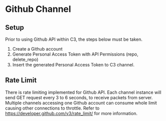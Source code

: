 # Github Channel

## Setup

Prior to using Github API within C3, the steps below must be taken.
1. Create a Github account
2. Generate Personal Access Token with API Permissions (repo, delete_repo)
3. Insert the generated Personal Access Token to C3 channel.

## Rate Limit

There is rate limiting implemented for Github API. Each channel instance will send GET request every 3 to 6 seconds, to receive packets from server. Multiple channels accessing one Github account can consume whole limit causing other connections to throttle. Refer to https://developer.github.com/v3/rate_limit/ for more information.


